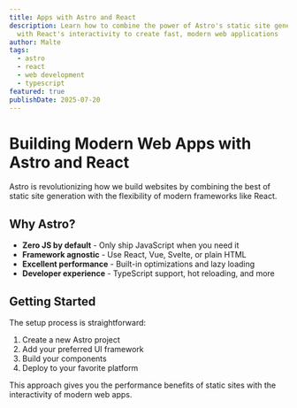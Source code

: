 ```yaml
---
title: Apps with Astro and React
description: Learn how to combine the power of Astro's static site generation
  with React's interactivity to create fast, modern web applications
author: Malte
tags:
  - astro
  - react
  - web development
  - typescript
featured: true
publishDate: 2025-07-20
---
```


# Building Modern Web Apps with Astro and React

Astro is revolutionizing how we build websites by combining the best of static site generation with the flexibility of modern frameworks like React.

## Why Astro?

- **Zero JS by default** - Only ship JavaScript when you need it
- **Framework agnostic** - Use React, Vue, Svelte, or plain HTML
- **Excellent performance** - Built-in optimizations and lazy loading
- **Developer experience** - TypeScript support, hot reloading, and more

## Getting Started

The setup process is straightforward:

1. Create a new Astro project
2. Add your preferred UI framework
3. Build your components
4. Deploy to your favorite platform

This approach gives you the performance benefits of static sites with the interactivity of modern web apps.
